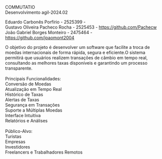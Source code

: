 COMMUTATIO<br/>
Desenvolvimento agil-2024.02

Eduardo Carbonês Porfírio - 2525399 - <br/>
Gustavo Oliveira Pacheco Rocha - 2525453 - https://github.com/Pachecw<br/>
João Gabriel Borges Monteiro - 2475464 - https://github.com/joaomont2004

O objetivo do projeto é desenvolver um software que facilite a troca de moedas internacionais de forma rápida, segura e eficiente.O sistema permitirá que usuários realizem transações de câmbio em tempo real, consultando as melhores taxas disponíveis e garantindo um processo transparente.
<br/><br/>
Principais Funcionalidades:<br/>
Conversão de Moedas<br/>
Atualização em Tempo Real<br/>
Histórico de Taxas<br/>
Alertas de Taxas<br/>
Segurança em Transações<br/>
Suporte a Múltiplas Moedas<br/>
Interface Intuitiva<br/>
Relatórios e Análises<br/>
<br/>
Público-Alvo:<br/>
Turistas<br/>
Empresas<br/>
Investidores<br/>
Freelancers e Trabalhadores Remotos<br/>
